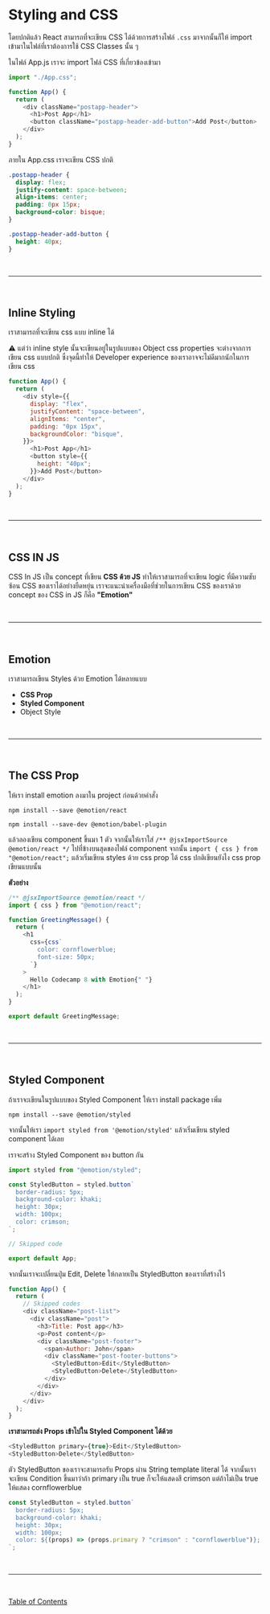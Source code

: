 # Styling and CSS

โดยปกติแล้ว React สามารถที่จะเขียน CSS ได้ด้วยการสร้างไฟล์ `.css` มาจากนั้นก็ให้ import เข้ามาในไฟล์ที่เราต้องการใช้ CSS Classes นั้น ๆ

ในไฟล์ App.js เราจะ import ไฟล์ CSS ที่เกี่ยวข้องเข้ามา

```js
import "./App.css";

function App() {
  return (
    <div className="postapp-header">
      <h1>Post App</h1>
      <button className="postapp-header-add-button">Add Post</button>
    </div>
  );
}
```

ภายใน App.css เราจะเขียน CSS ปกติ

```css
.postapp-header {
  display: flex;
  justify-content: space-between;
  align-items: center;
  padding: 0px 15px;
  background-color: bisque;
}

.postapp-header-add-button {
  height: 40px;
}
```

<br><hr><br>

## Inline Styling

เราสามารถที่จะเขียน css แบบ inline ได้

⚠️ แต่ว่า inline style นั้นจะเขียนอยู่ในรูปแบบของ Object css properties จะต่างจากการเขียน css แบบปกติ ซึ่งจุดนี้ทำให้ Developer experience ของเราอาจจะไม่ดีมากนักในการเขียน css

```js
function App() {
  return (
    <div style={{
      display: "flex",
      justifyContent: "space-between",
      alignItems: "center",
      padding: "0px 15px",
      backgroundColor: "bisque",
    }}>
      <h1>Post App</h1>
      <button style={{
        height: "40px";
      }}>Add Post</button>
    </div>
  );
}
```

<br><hr><br>

## CSS IN JS

CSS In JS เป็น concept ที่เขียน **CSS ด้วย JS** ทำให้เราสามารถที่จะเขียน logic ที่มีความซับซ้อน CSS ของเราได้อย่างยืดหยุ่น เราจะแนะนำเครื่องมือที่ช่วยในการเขียน CSS ของเราด้วย concept ของ CSS in JS ก็คือ **"Emotion"**

<br><hr><br>

## Emotion

เราสามารถเขียน Styles ด้วย Emotion ได้หลายแบบ

- **CSS Prop**
- **Styled Component**
- Object Style

<br><hr><br>

## The CSS Prop

ให้เรา install emotion ลงมาใน project ก่อนด้วยคำสั่ง

`npm install --save @emotion/react`

`npm install --save-dev @emotion/babel-plugin`

แล้วลองเขียน component ขึ้นมา 1 ตัว จากนั้นให้เราใส่ `/** @jsxImportSource @emotion/react */` ไปที่ข้างบนสุดของไฟล์ component จากนั้น `import { css } from "@emotion/react";` แล้วเริ่มเขียน styles ด้วย css prop ได้ css ปกติเขียนยังไง css prop เขียนแบบนั้น

**ตัวอย่าง**

```js
/** @jsxImportSource @emotion/react */
import { css } from "@emotion/react";

function GreetingMessage() {
  return (
    <h1
      css={css`
        color: cornflowerblue;
        font-size: 50px;
      `}
    >
      Hello Codecamp 8 with Emotion{" "}
    </h1>
  );
}

export default GreetingMessage;
```

<br><hr><br>

## Styled Component

ถ้าเราจะเขียนในรูปแบบของ Styled Component ให้เรา install package เพิ่ม

`npm install --save @emotion/styled`

จากนั้นให้เรา `import styled from '@emotion/styled'` แล้วเริ่มเขียน styled component ได้เลย

เราจะสร้าง Styled Component ของ button กัน

```js
import styled from "@emotion/styled";

const StyledButton = styled.button`
  border-radius: 5px;
  background-color: khaki;
  height: 30px;
  width: 100px;
  color: crimson;
`;

// Skipped code

export default App;
```

จากนั้นเราจะเปลี่ยนปุ่ม Edit, Delete ให้กลายเป็น StyledButton ของเราที่สร้างไว้

```js
function App() {
  return (
    // Skipped codes
    <div className="post-list">
      <div className="post">
        <h3>Title: Post app</h3>
        <p>Post content</p>
        <div className="post-footer">
          <span>Author: John</span>
          <div className="post-footer-buttons">
            <StyledButton>Edit</StyledButton>
            <StyledButton>Delete</StyledButton>
          </div>
        </div>
      </div>
    </div>
  );
}
```

**เราสามารถส่ง Props เข้าไปใน Styled Component ได้ด้วย**

```js
<StyledButton primary={true}>Edit</StyledButton>
<StyledButton>Delete</StyledButton>
```

ตัว StyledButton ของเราจะสามารถรับ Props ผ่าน String template literal ได้ จากนั้นเราจะเขียน Condition ขึ้นมาว่าถ้า primary เป็น true ก็จะให้แสดงสี crimson แต่ถ้าไม่เป็น true ให้แสดง cornflowerblue

```js
const StyledButton = styled.button`
  border-radius: 5px;
  background-color: khaki;
  height: 30px;
  width: 100px;
  color: ${(props) => (props.primary ? "crimson" : "cornflowerblue")};
`;
```

<br><hr><br>

[Table of Contents](https://github.com/napatwongchr/intro-to-react/blob/main/README.md)
